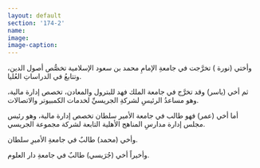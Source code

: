 ```yaml
---
layout: default
section: '174-2'
name:
image:
image-caption:
---
```

وأختي (نورة ) تخرَّجت في جامعةِ الإمامِ محمد بن سعود الإسلامية تخصُّص أصول الدين، وتتابعُ في الدراساتِ العُليا.

ثم أخي (ياسر) وقد تخرَّج في جامعة الملك فهد للبترول والمعادن، تخصص إدارة مالية، وهو مساعدُ الرئيسِ لشركةِ الجريسيِّ لخدمات الكمبيوتر والاتصالات.

أما أخي (عمر) فهو طالب في جامعة الأمير سلطان تخصص إدارة مالية، وهو رئيس مجلس إدارة مدارسِ المناهج الأهلية التابعة لشركة مجموعة الجريسي.

وأخي (محمد) طالبٌ في جامعةِ الأميرِ سلطان.

وأخيراً أخي (جُرَيسي) طالبٌ في جامعةِ دار العلوم.
